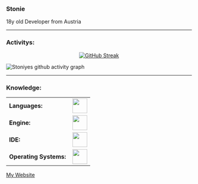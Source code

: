 ### Stonie

18y old Developer from Austria

------
<h3 align="left">Activitys:</h3>

<p align="center">
  <a href="https://git.io/streak-stats">
    <img src="https://github-readme-streak-stats-eight.vercel.app?user=Stoniye&theme=blue-green&hide_border=true&date_format=M%20j%5B%2C%20Y%5D&background=0D1117&fire=EB5C20&currStreakNum=00DC5D&currStreakLabel=00DC5D&sideNums=13DC7E&dates=006C2D&ring=00DC5D&sideLabels=CFCFCE&stroke=CFCFCE&excludeDaysLabel=006C2D" alt="GitHub Streak" />
  </a>
</p>

![Stoniyes github activity graph](https://github-readme-activity-graph.vercel.app/graph?username=Stoniye&bg_color=0d1117&color=13dc7e&line=00dc5d&title_color=0d1117&point=192c34&area_color=18353a&area=true&hide_border=true)

------
<h3 align="left">Knowledge:</h3>
<table>
    <tr>
        <td style="font-weight: bold; padding-right: 10px; vertical-align: center; border: none;">Languages:</td>
        <td><img height="40" src="https://skillicons.dev/icons?i=cs,c,cpp,css,dart,html,js,py"/></td>
    </tr>
    <tr>
        <td style="font-weight: bold; padding-right: 10px; vertical-align: center; border: none;">Engine:</td>
        <td><img height="40" src="https://skillicons.dev/icons?i=godot,flutter,unity"/></td>
    </tr>
    <tr>
        <td style="font-weight: bold; padding-right: 10px; vertical-align: center; border: none;">IDE:</td>
        <td><img height="40" src="https://skillicons.dev/icons?i=webstorm,androidstudio,visualstudio"/></td>
    </tr>
    <tr>
        <td style="font-weight: bold; padding-right: 10px; vertical-align: center; border: none;">Operating Systems:</td>
        <td><img height="40" src="https://skillicons.dev/icons?i=windows,linux"/></td>
    </tr>
</table>

[My Website](https://stoniye.github.io/portfolio/)
